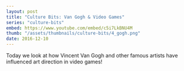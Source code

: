 ```yaml
---
layout: post
title: "Culture Bits: Van Gogh & Video Games"
series: "culture-bits"
embed: https://www.youtube.com/embed/c5i7LkBNU4M
thumb: "/assets/thumbnails/culture-bits/4_gogh.png"
date: 2016-12-10
---
```


Today we look at how Vincent Van Gogh and other famous artists have influenced art direction in video games!
